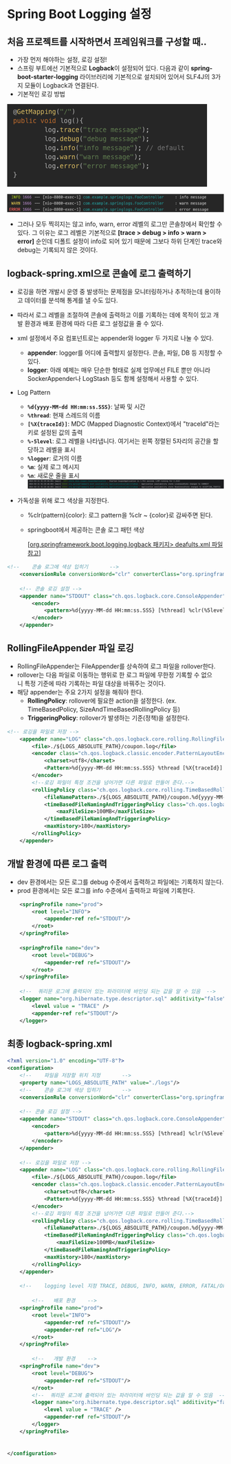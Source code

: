# Spring Boot Logging 설정

## 처음 프로젝트를 시작하면서 프레임워크를 구성할 때..

- 가장 먼저 해야하는 설정, 로깅 설정!
- 스프링 부트에선 기본적으로 **Logback**이 설정되어 있다. 다음과 같이 **spring-boot-starter-logging** 라이브러리에 기본적으로 설치되어 있어서 SLF4J의 3가지 모듈이 Logback과 연결된다.
- 기본적인 로깅 방법

![스크린샷 2024-02-20 오후 11.56.07.png](%EC%8A%A4%ED%81%AC%EB%A6%B0%EC%83%B7%202024-02-20%20%EC%98%A4%ED%9B%84%2011.56.07.png)

![스크린샷 2024-02-20 오후 11.56.55.png](%EC%8A%A4%ED%81%AC%EB%A6%B0%EC%83%B7%202024-02-20%20%EC%98%A4%ED%9B%84%2011.56.55.png)

- 그러나 모두 찍히지는 않고 info, warn, error 레벨의 로그만 콘솔창에서 확인할 수 있다. 그 이유는 로그 레벨은 기본적으로 **[trace > debug > info > warn > error]** 순인데 디폴트 설정이 info로 되어 있기 때문에 그보다 하위 단계인 trace와 debug는 기록되지 않은 것이다.

## logback-spring.xml으로 콘솔에 로그 출력하기

- 로깅을 하면 개발시 운영 중 발생하는 문제점을 모니터링하거나 추적하는데 용이하고 데이터를 분석해 통계를 낼 수도 있다.
- 따라서 로그 레벨을 조절하여 콘솔에 출력하고 이를 기록하는 데에 목적이 있고 개발 환경과 배포 환경에 따라 다른 로그 설정값을 줄 수 있다.
- xml 설정에서 주요 컴포넌트로는 appender와 logger 두 가지로 나눌 수 있다.
    - **appender**: logger를 어디에 출력할지 설정한다. 콘솔, 파일, DB 등 지정할 수 있다.
    - **logger**: 아래 예제는 매우 단순한 형태로 실제 업무에선 FILE 뿐만 아니라 SockerAppender나 LogStash 등도 함께 설정해서 사용할 수 있다.
- Log Pattern
    - **`%d{yyyy-MM-dd HH:mm:ss.SSS}`**: 날짜 및 시간
    - **`%thread`**: 현재 스레드의 이름
    - **`[%X{traceId}]`**: MDC (Mapped Diagnostic Context)에서 "traceId"라는 키로 설정된 값의 출력
    - **`%-5level`**: 로그 레벨을 나타냅니다. 여기서는 왼쪽 정렬된 5자리의 공간을 할당하고 레벨을 표시
    - **`%logger`**: 로거의 이름
    - **`%m`**: 실제 로그 메시지
    - **`%n`**: 새로운 줄을 표시
![스크린샷 2024-02-21 오전 2.02.10.png](%EC%8A%A4%ED%81%AC%EB%A6%B0%EC%83%B7%202024-02-21%20%EC%98%A4%EC%A0%84%202.02.10.png)

- 가독성을 위해 로그 색상을 지정한다.
    - %clr(pattern){color}: 로그 pattern을 %clr ~ {color}로 감싸주면 된다.
    - springboot에서 제공하는 콘솔 로그 패턴 색상

      [[org.springframework.boot.logging.logback 패키지> deafults.xml 파일 참고](https://github.com/spring-projects/spring-boot/blob/main/spring-boot-project/spring-boot/src/main/resources/org/springframework/boot/logging/logback/defaults.xml)]


```xml
<!--    콘솔 로그에 색상 입히기       -->
    <conversionRule conversionWord="clr" converterClass="org.springframework.boot.logging.logback.ColorConverter" />

    <!-- 콘솔 로깅 설정 -->
    <appender name="STDOUT" class="ch.qos.logback.core.ConsoleAppender">
        <encoder>
            <pattern>%d{yyyy-MM-dd HH:mm:ss.SSS} [%thread] %clr(%5level) %cyan(%logger) - %msg%n</pattern>
        </encoder>
    </appender>
```

## RollingFileAppender 파일 로깅

- RollingFileAppender는 FileAppender를 상속하여 로그 파일을 rollover한다.
- rollover는 다음 파일로 이동하는 행위로 한 로그 파일에 무한정 기록할 수 없으니 특정 기준에 따라 기록하는 파일 대상을 바꿔주는 것이다.
- 해당 appender는 주요 2가지 설정을 해줘야 한다.
    - **RollingPolicy**: rollover에 필요한 action을 설정한다. (ex. TimeBasedPolicy, SizeAndTimeBasedRollingPolicy 등)
    - **TriggeringPolicy**: rollover가 발생하는 기준(정책)을 설정한다.

```xml
<!-- 로깅을 파일로 저장 -->
    <appender name="LOG" class="ch.qos.logback.core.rolling.RollingFileAppender">
        <file>./${LOGS_ABSOLUTE_PATH}/coupon.log</file>
        <encoder class="ch.qos.logback.classic.encoder.PatternLayoutEncoder">
            <charset>utf8</charset>
            <Pattern>%d{yyyy-MM-dd HH:mm:ss.SSS} %thread [%X{traceId}] %-5level %logger - %m%n</Pattern>
        </encoder>
        <!--로깅 파일이 특정 조건을 넘어가면 다른 파일로 만들어 준다.-->
        <rollingPolicy class="ch.qos.logback.core.rolling.TimeBasedRollingPolicy">
            <fileNamePattern>./${LOGS_ABSOLUTE_PATH}/coupon.%d{yyyy-MM-dd}.%i.gz</fileNamePattern>
            <timeBasedFileNamingAndTriggeringPolicy class="ch.qos.logback.core.rolling.SizeAndTimeBasedFNATP">
                <maxFileSize>100MB</maxFileSize>
            </timeBasedFileNamingAndTriggeringPolicy>
            <maxHistory>180</maxHistory>
        </rollingPolicy>
    </appender>
```

## 개발 환경에 따른 로그 출력

- dev 환경에서는 모든 로그를 debug 수준에서 출력하고 파일에는 기록하지 않는다.
- prod 환경에서는 모든 로그를 info 수준에서 출력하고 파일에 기록한다.

```xml
  	<springProfile name="prod">
        <root level="INFO">
            <appender-ref ref="STDOUT"/>
        </root>
    </springProfile>

    <springProfile name="dev">
        <root level="DEBUG">
            <appender-ref ref="STDOUT"/>
        </root>
    </springProfile>

    <!--  쿼리문 로그에 출력되어 있는 파라미터에 바인딩 되는 값을 알 수 있음  -->
    <logger name="org.hibernate.type.descriptor.sql" additivity="false">
        <level value = "TRACE" />
        <appender-ref ref="STDOUT"/>
    </logger>
```

## 최종 logback-spring.xml
```xml
<?xml version="1.0" encoding="UTF-8"?>
<configuration>
    <!--    파일을 저장할 위치 지정       -->
    <property name="LOGS_ABSOLUTE_PATH" value="./logs"/>
    <!--    콘솔 로그에 색상 입히기       -->
    <conversionRule conversionWord="clr" converterClass="org.springframework.boot.logging.logback.ColorConverter" />

    <!-- 콘솔 로깅 설정 -->
    <appender name="STDOUT" class="ch.qos.logback.core.ConsoleAppender">
        <encoder>
            <pattern>%d{yyyy-MM-dd HH:mm:ss.SSS} [%thread] %clr(%5level) %cyan(%logger) - %msg%n</pattern>
        </encoder>
    </appender>

    <!-- 로깅을 파일로 저장 -->
    <appender name="LOG" class="ch.qos.logback.core.rolling.RollingFileAppender">
        <file>./${LOGS_ABSOLUTE_PATH}/coupon.log</file>
        <encoder class="ch.qos.logback.classic.encoder.PatternLayoutEncoder">
            <charset>utf8</charset>
            <Pattern>%d{yyyy-MM-dd HH:mm:ss.SSS} %thread [%X{traceId}] %-5level %logger - %m%n</Pattern>
        </encoder>
        <!--로깅 파일이 특정 조건을 넘어가면 다른 파일로 만들어 준다.-->
        <rollingPolicy class="ch.qos.logback.core.rolling.TimeBasedRollingPolicy">
            <fileNamePattern>./${LOGS_ABSOLUTE_PATH}/coupon.%d{yyyy-MM-dd}.%i.gz</fileNamePattern>
            <timeBasedFileNamingAndTriggeringPolicy class="ch.qos.logback.core.rolling.SizeAndTimeBasedFNATP">
                <maxFileSize>100MB</maxFileSize>
            </timeBasedFileNamingAndTriggeringPolicy>
            <maxHistory>180</maxHistory>
        </rollingPolicy>
    </appender>

    <!--    logging level 지정 TRACE, DEBUG, INFO, WARN, ERROR, FATAL/OFF-->

		<!--   배포 환경    -->
    <springProfile name="prod">
        <root level="INFO">
            <appender-ref ref="STDOUT"/>
            <appender-ref ref="LOG"/>
        </root>
    </springProfile>

		<!--   개발 환경    -->
    <springProfile name="dev">
        <root level="DEBUG">
            <appender-ref ref="STDOUT"/>
        </root>
        <!--  쿼리문 로그에 출력되어 있는 파라미터에 바인딩 되는 값을 알 수 있음  -->
        <logger name="org.hibernate.type.descriptor.sql" additivity="false">
            <level value = "TRACE" />
            <appender-ref ref="STDOUT"/>
        </logger>
    </springProfile>


</configuration>
```